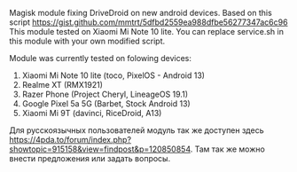 Magisk module fixing DriveDroid on new android devices. Based on this script https://gist.github.com/mmtrt/5dfbd2559ea988dfbe56277347ac6c96
This module tested on Xiaomi Mi Note 10 lite. You can replace service.sh in this module with your own modified script.

Module was currently tested on folowing devices:
1) Xiaomi Mi Note 10 lite (toco, PixelOS - Android 13)
2) Realme XT (RMX1921)
3) Razer Phone (Project Cheryl, LineageOS 19.1)
4) Google Pixel 5a 5G (Barbet, Stock Android 13)
5) Xiaomi Mi 9T (davinci, RiceDroid, A13)

Для русскоязычных пользователей модуль так же доступен здесь https://4pda.to/forum/index.php?showtopic=915158&view=findpost&p=120850854. Там так же можно внести предложения или задать вопросы.

